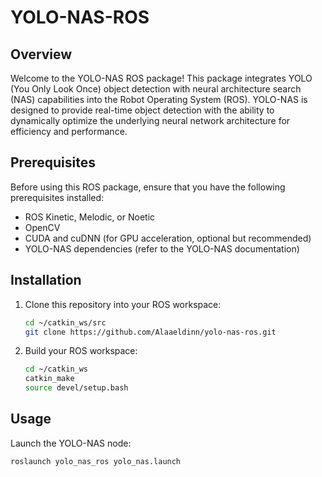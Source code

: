 # YOLO-NAS-ROS 

## Overview

Welcome to the YOLO-NAS ROS package! This package integrates YOLO (You Only Look Once) object detection with neural architecture search (NAS) capabilities into the Robot Operating System (ROS). YOLO-NAS is designed to provide real-time object detection with the ability to dynamically optimize the underlying neural network architecture for efficiency and performance.

## Prerequisites

Before using this ROS package, ensure that you have the following prerequisites installed:

- ROS Kinetic, Melodic, or Noetic
- OpenCV
- CUDA and cuDNN (for GPU acceleration, optional but recommended)
- YOLO-NAS dependencies (refer to the YOLO-NAS documentation)

## Installation

1. Clone this repository into your ROS workspace:

    ```bash
    cd ~/catkin_ws/src
    git clone https://github.com/Alaaeldinn/yolo-nas-ros.git
    ```

2. Build your ROS workspace:

    ```bash
    cd ~/catkin_ws
    catkin_make
    source devel/setup.bash
    ```

## Usage

Launch the YOLO-NAS node:

    roslaunch yolo_nas_ros yolo_nas.launch

